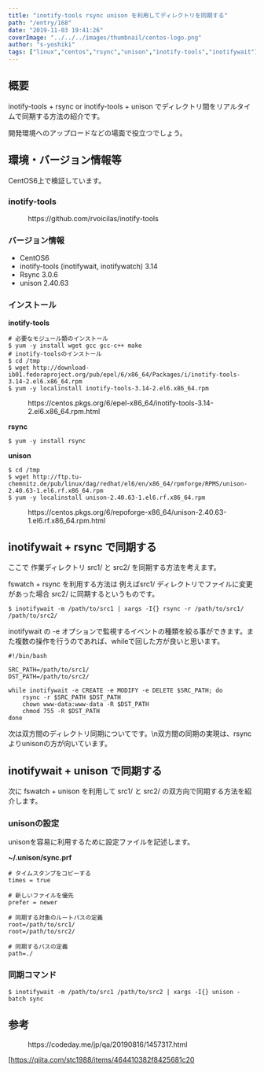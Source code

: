 ```yaml
---
title: "inotify-tools rsync unison を利用してディレクトリを同期する"
path: "/entry/168"
date: "2019-11-03 19:41:26"
coverImage: "../../../images/thumbnail/centos-logo.png"
author: "s-yoshiki"
tags: ["linux","centos","rsync","unison","inotify-tools","inotifywait"]
---
```


## 概要

inotify-tools + rsync or inotify-tools + unison でディレクトリ間をリアルタイムで同期する方法の紹介です。

開発環境へのアップロードなどの場面で役立つでしょう。

## 環境・バージョン情報等

CentOS6上で検証しています。

<!-- wp:heading {"level":3} -->

### inotify-tools

<!-- wp:embed {"url":"https://github.com/rvoicilas/inotify-tools"} -->
<figure class="wp-block-embed"><div class="wp-block-embed__wrapper">
https://github.com/rvoicilas/inotify-tools
</div></figure>
<!-- /wp:embed -->

<!-- wp:heading {"level":3} -->

### バージョン情報

<!-- wp:list -->
<ul><li>CentOS6</li><li>inotify-tools (inotifywait, inotifywatch) 3.14</li><li>Rsync 3.0.6</li><li>unison 2.40.63</li></ul>
<!-- /wp:list -->

<!-- wp:heading {"level":3} -->

### インストール

**inotify-tools**

```shell
# 必要なモジュール類のインストール
$ yum -y install wget gcc gcc-c++ make
# inotify-toolsのインストール
$ cd /tmp
$ wget http://download-ib01.fedoraproject.org/pub/epel/6/x86_64/Packages/i/inotify-tools-3.14-2.el6.x86_64.rpm
$ yum -y localinstall inotify-tools-3.14-2.el6.x86_64.rpm
```

<!-- wp:embed {"url":"https://centos.pkgs.org/6/epel-x86_64/inotify-tools-3.14-2.el6.x86_64.rpm.html"} -->
<figure class="wp-block-embed"><div class="wp-block-embed__wrapper">
https://centos.pkgs.org/6/epel-x86_64/inotify-tools-3.14-2.el6.x86_64.rpm.html
</div></figure>
<!-- /wp:embed -->

**rsync**

```
$ yum -y install rsync
```

**unison**

```
$ cd /tmp
$ wget http://ftp.tu-chemnitz.de/pub/linux/dag/redhat/el6/en/x86_64/rpmforge/RPMS/unison-2.40.63-1.el6.rf.x86_64.rpm
$ yum -y localinstall unison-2.40.63-1.el6.rf.x86_64.rpm
```

<!-- wp:embed {"url":"https://centos.pkgs.org/6/repoforge-x86_64/unison-2.40.63-1.el6.rf.x86_64.rpm.html"} -->
<figure class="wp-block-embed"><div class="wp-block-embed__wrapper">
https://centos.pkgs.org/6/repoforge-x86_64/unison-2.40.63-1.el6.rf.x86_64.rpm.html
</div></figure>
<!-- /wp:embed -->

## inotifywait + rsync で同期する

ここで 作業ディレクトリ src1/ と src2/ を同期する方法を考えます。

fswatch + rsync を利用する方法は 例えばsrc1/ ディレクトリでファイルに変更があった場合 src2/ に同期するというものです。

```
$ inotifywait -m /path/to/src1 | xargs -I{} rsync -r /path/to/src1/ /path/to/src2/
```

inotifywait の -e オプションで監視するイベントの種類を絞る事ができます。また複数の操作を行うのであれば、whileで回した方が良いと思います。

```
#!/bin/bash

SRC_PATH=/path/to/src1/
DST_PATH=/path/to/src2/

while inotifywait -e CREATE -e MODIFY -e DELETE $SRC_PATH; do
    rsync -r $SRC_PATH $DST_PATH
    chown www-data:www-data -R $DST_PATH
    chmod 755 -R $DST_PATH
done
```

次は双方間のディレクトリ同期についてです。\n双方間の同期の実現は、rsyncよりunisonの方が向いています。

## inotifywait + unison で同期する

次に fswatch + unison を利用して src1/ と src2/ の双方向で同期する方法を紹介します。

<!-- wp:heading {"level":3} -->

### unisonの設定

unisonを容易に利用するために設定ファイルを記述します。

**~/.unison/sync.prf**

```
# タイムスタンプをコピーする
times = true

# 新しいファイルを優先
prefer = newer

# 同期する対象のルートパスの定義
root=/path/to/src1/
root=/path/to/src2/

# 同期するパスの定義
path=./
```

<!-- wp:heading {"level":3} -->

### 同期コマンド

```
$ inotifywait -m /path/to/src1 /path/to/src2 | xargs -I{} unison -batch sync
```

## 参考

<!-- wp:embed {"url":"https://codeday.me/jp/qa/20190816/1457317.html"} -->
<figure class="wp-block-embed"><div class="wp-block-embed__wrapper">
https://codeday.me/jp/qa/20190816/1457317.html
</div></figure>
<!-- /wp:embed -->

[<a href="https://qiita.com/stc1988/items/464410382f8425681c20" target="_blank" rel="noreferrer noopener">https://qiita.com/stc1988/items/464410382f8425681c20</a>
